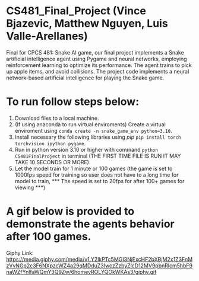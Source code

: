 # CS481_Final_Project (Vince Bjazevic, Matthew Nguyen, Luis Valle-Arellanes)

Final for CPCS 481: Snake AI game, our final project implements a Snake artificial intelligence agent using Pygame and neural networks, employing reinforcement learning to optimize its performance. The agent trains to pick up apple items, and avoid collisions. The project code implements a neural network-based artificial intelligence for playing the Snake game.

# To run follow steps below:

1. Download files to a local machine.
2. (If using anaconda to run virtual enviroments) Create a virtual enviroment using `conda create -n snake_game_env python=3.10`.
3. Install necessary the following libraries using *pip* `pip install torch torchvision ipython pygame`.
4. Run in python version 3.10 or higher with command `python CS481FinalProject` in terminal (THE FIRST TIME FILE IS RUN IT MAY TAKE 10 SECONDS OR MORE).
5. Let the model train for 1 minute or 100 games (the game is set to 1000fps speed for training so user does not have to a long time for model to train, *** The speed is set to 20fps for after 100+ games for viewing ***)

# A gif below is provided to demonstrate the agents behavior after 100 games.

Giphy Link:
https://media.giphy.com/media/v1.Y2lkPTc5MGI3NjExcHF2bXBjM2x1Z3FnMzVvNGp2c3F6NXpzcWZ4a29qMDduZ3IwczZzbyZlcD12MV9pbnRlcm5hbF9naWZfYnlfaWQmY3Q9Zw/6homevROLYQOkWKAs3/giphy.gif
